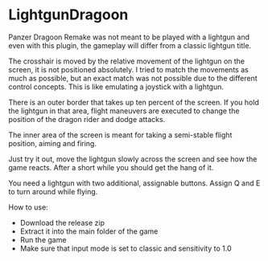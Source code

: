 # LightgunDragoon
Panzer Dragoon Remake was not meant to be played with a lightgun and even with this plugin, the gameplay will differ from a classic lightgun title.

The crosshair is moved by the relative movement of the lightgun on the screen, it is not positioned absolutely. I tried to match the movements as much as possible, but an exact match was not possible due to the different control concepts. This is like emulating a joystick with a lightgun.

There is an outer border that takes up ten percent of the screen. If you hold the lightgun in that area, flight maneuvers are executed to change the position of the dragon rider and dodge attacks.

The inner area of the screen is meant for taking a semi-stable flight position, aiming and firing.

Just try it out, move the lightgun slowly across the screen and see how the game reacts. After a short while you should get the hang of it.

You need a lightgun with two additional, assignable buttons. Assign Q and E to turn around while flying.

How to use:
- Download the release zip
- Extract it into the main folder of the game
- Run the game
- Make sure that input mode is set to classic and sensitivity to 1.0